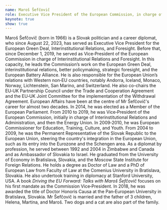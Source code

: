 ```yaml
---
name: Maroš Šefčovič
role: Executive Vice President of the European Commission, in charge of the European Green Deal, Interinstitutional Relations, and Foresight
keynote: true
show: true
---
```


Maroš Šefčovič (born in 1966) is a Slovak politician and a career diplomat, who since August 22, 2023, has served as Executive Vice President for the European Green Deal, Interinstitutional Relations, and Foresight. Before that, since December 1, 2019, he served as Vice‐President of the European Commission in charge of Interinstitutional Relations and Foresight. In this capacity, he leads the Commission’s work on the European Green Deal, interinstitutional relations, better policymaking, strategic foresight, and the European Battery Alliance. He is also responsible for the European Union’s relations with Western non‐EU countries, notably Andorra, Iceland, Monaco, Norway, Lichtenstein, San Marino, and Switzerland. He also co-chairs the EU‐UK Partnership Council under the Trade and Cooperation Agreement and the EU‐UK Joint Committee for the implementation of the Withdrawal Agreement. European Affairs have been at the centre of Mr Šefčovič's career for almost two decades. In 2014, he was elected as a Member of the European Parliament. From 2010 to 2019, he was Vice‐President of the European Commission, initially in charge of Interinstitutional Relations and Administration, and then the Energy Union. In 2009‐2010, he was European Commissioner for Education, Training, Culture, and Youth. From 2004 to 2009, he was the Permanent Representative of the Slovak Republic to the European Union, steering the country's integration in the European Union, such as its entry into the Eurozone and the Schengen area. As a diplomat by profession, he served between 1992 and 2004 in Zimbabwe and Canada and as Ambassador of Slovakia to Israel. He graduated from the University of Economy in Bratislava, Slovakia, and the Moscow State Institute for Foreign Relations. He holds a degree as Doctor of Law and a PhD of European Law from Faculty of Law at the Comenius University in Bratislava, Slovakia. He also undertook training in diplomacy at Stanford University, USA. A book _Driving the EU Forward: Talks with Maroš Šefčovič_ focuses on his first mandate as the Commission Vice‐President. In 2018, he was awarded the title of Doctor Honoris Causa at the Pan‐European University in Bratislava, Slovakia. Mr Šefčovič is married and the father of 3 children, Helena, Martina, and Maroš. Two dogs and a cat are also part of the family.
